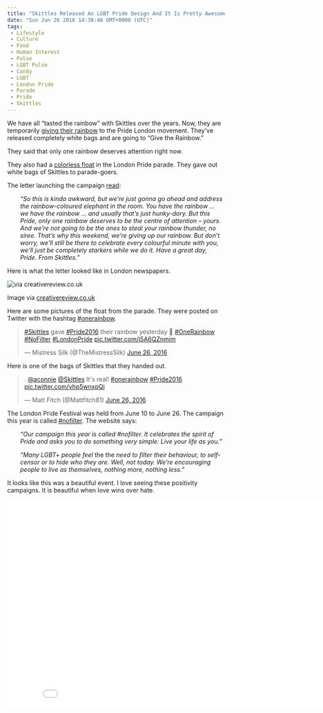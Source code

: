 ```yaml
---
title: "Skittles Released An LGBT Pride Design And It Is Pretty Awesome (Tweets and Video)"
date: "Sun Jun 26 2016 14:38:48 GMT+0000 (UTC)"
tags: 
 - Lifestyle
 - Culture
 - Food
 - Human Interest
 - Pulse
 - LGBT Pulse
 - Candy
 - LGBT
 - London Pride
 - Parade
 - Pride
 - Skittles
---
```

<p>We have all &#x201C;tasted the rainbow&#x201D; with Skittles over the years. Now, they are temporarily <a href="http://www.pride.com/pride/2016/6/25/skittles-officially-giving-its-rainbow-us-pride" onclick="__gaTracker(&apos;send&apos;, &apos;event&apos;, &apos;outbound-article&apos;, &apos;http://www.pride.com/pride/2016/6/25/skittles-officially-giving-its-rainbow-us-pride&apos;, &apos;giving their rainbow&apos;);" target="_blank">giving their rainbow</a> to the Pride London movement. They&#x2019;ve released completely white bags and are going to &#x201C;Give the Rainbow.&#x201D;</p><p>They said that only one rainbow deserves attention right now.</p><p>They also had a <a href="http://prideinlondon.org/events/2016/06/25/pride-in-london-parade" onclick="__gaTracker(&apos;send&apos;, &apos;event&apos;, &apos;outbound-article&apos;, &apos;http://prideinlondon.org/events/2016/06/25/pride-in-london-parade&apos;, &apos;colorless float&apos;);" target="_blank">colorless float</a> in the London Pride parade. They gave out white bags of Skittles to parade-goers.</p><p>The letter launching the campaign <a href="https://www.creativereview.co.uk/cr-blog/2016/june/skittles-gives-up-its-rainbow-for-pride/" onclick="__gaTracker(&apos;send&apos;, &apos;event&apos;, &apos;outbound-article&apos;, &apos;https://www.creativereview.co.uk/cr-blog/2016/june/skittles-gives-up-its-rainbow-for-pride/&apos;, &apos;read&apos;);" target="_blank">read</a>:</p><p style="padding-left: 30px;"><em>&#x201C;So this is kinda awkward, but we&#x2019;re just gonna go ahead and address the rainbow-coloured elephant in the room.&#xA0;You have the rainbow &#x2026; we have the rainbow &#x2026; and usually that&#x2019;s just hunky-dory. But this Pride, only one rainbow deserves to be the centre of attention &#x2013; yours. And we&#x2019;re not going to be the ones to steal your rainbow thunder, no siree.&#xA0;That&#x2019;s why this weekend, we&#x2019;re giving up our rainbow.&#xA0;But don&#x2019;t worry, we&#x2019;ll still be there to celebrate every colourful minute with you, we&#x2019;ll just be completely starkers while we do it. Have a great day, Pride. From Skittles.&#x201D;</em></p><p>Here is what the letter looked like in London newspapers.</p><div id="attachment_139185" style="width: 610px" class="wp-caption aligncenter"><img class="wp-image-139185 size-large" src="//i0.wp.com/cdn.liberalamerica.org/wp-content/uploads/2016/06/3061255-inline-inline-ddb-skittles-give-the-rainbow-open-letter-600x761.jpg?resize=600%2C761" alt="via creativereview.co.uk" srcset="//cdn.liberalamerica.org/wp-content/uploads/2016/06/3061255-inline-inline-ddb-skittles-give-the-rainbow-open-letter.jpg 600w, //cdn.liberalamerica.org/wp-content/uploads/2016/06/3061255-inline-inline-ddb-skittles-give-the-rainbow-open-letter.jpg 64w, //cdn.liberalamerica.org/wp-content/uploads/2016/06/3061255-inline-inline-ddb-skittles-give-the-rainbow-open-letter.jpg 350w, //cdn.liberalamerica.org/wp-content/uploads/2016/06/3061255-inline-inline-ddb-skittles-give-the-rainbow-open-letter.jpg 640w" sizes="(max-width: 600px) 100vw, 600px" data-recalc-dims="1">
<p class="wp-caption-text">Image via <a href="https://www.creativereview.co.uk/cr-blog/2016/june/skittles-gives-up-its-rainbow-for-pride/" onclick="__gaTracker(&apos;send&apos;, &apos;event&apos;, &apos;outbound-article&apos;, &apos;https://www.creativereview.co.uk/cr-blog/2016/june/skittles-gives-up-its-rainbow-for-pride/&apos;, &apos;creativereview.co.uk&apos;);">creativereview.co.uk</a></p>
</div><p>Here are some pictures of the float from the parade. They were posted on Twitter with the hashtag <a href="https://twitter.com/search?q=%23onerainbow&amp;src=typd" onclick="__gaTracker(&apos;send&apos;, &apos;event&apos;, &apos;outbound-article&apos;, &apos;https://twitter.com/search?q=%23onerainbow&amp;src=typd&apos;, &apos;#onerainbow&apos;);" target="_blank">#onerainbow</a>.</p><blockquote class="twitter-tweet" data-width="500"><p lang="en" dir="ltr"><a href="https://twitter.com/hashtag/Skittles?src=hash" onclick="__gaTracker(&apos;send&apos;, &apos;event&apos;, &apos;outbound-article&apos;, &apos;https://twitter.com/hashtag/Skittles?src=hash&apos;, &apos;#Skittles&apos;);">#Skittles</a> gave <a href="https://twitter.com/hashtag/Pride2016?src=hash" onclick="__gaTracker(&apos;send&apos;, &apos;event&apos;, &apos;outbound-article&apos;, &apos;https://twitter.com/hashtag/Pride2016?src=hash&apos;, &apos;#Pride2016&apos;);">#Pride2016</a> their rainbow yesterday &#x1F308; <a href="https://twitter.com/hashtag/OneRainbow?src=hash" onclick="__gaTracker(&apos;send&apos;, &apos;event&apos;, &apos;outbound-article&apos;, &apos;https://twitter.com/hashtag/OneRainbow?src=hash&apos;, &apos;#OneRainbow&apos;);">#OneRainbow</a> <a href="https://twitter.com/hashtag/NoFilter?src=hash" onclick="__gaTracker(&apos;send&apos;, &apos;event&apos;, &apos;outbound-article&apos;, &apos;https://twitter.com/hashtag/NoFilter?src=hash&apos;, &apos;#NoFilter&apos;);">#NoFilter</a> <a href="https://twitter.com/hashtag/LondonPride?src=hash" onclick="__gaTracker(&apos;send&apos;, &apos;event&apos;, &apos;outbound-article&apos;, &apos;https://twitter.com/hashtag/LondonPride?src=hash&apos;, &apos;#LondonPride&apos;);">#LondonPride</a> <a href="https://t.co/j5A6QZnmim" onclick="__gaTracker(&apos;send&apos;, &apos;event&apos;, &apos;outbound-article&apos;, &apos;https://t.co/j5A6QZnmim&apos;, &apos;pic.twitter.com/j5A6QZnmim&apos;);">pic.twitter.com/j5A6QZnmim</a></p>
<p>&#x2014; Mistress Silk (@TheMistressSilk) <a href="https://twitter.com/TheMistressSilk/status/747022373191299072" onclick="__gaTracker(&apos;send&apos;, &apos;event&apos;, &apos;outbound-article&apos;, &apos;https://twitter.com/TheMistressSilk/status/747022373191299072&apos;, &apos;June 26, 2016&apos;);">June 26, 2016</a></p></blockquote><p><script async src="//platform.twitter.com/widgets.js" charset="utf-8"></script></p><p>Here is one of the bags of Skittles that they handed out.</p><blockquote class="twitter-tweet" data-width="500"><p lang="en" dir="ltr">. <a href="https://twitter.com/aconnie" onclick="__gaTracker(&apos;send&apos;, &apos;event&apos;, &apos;outbound-article&apos;, &apos;https://twitter.com/aconnie&apos;, &apos;@aconnie&apos;);">@aconnie</a> <a href="https://twitter.com/Skittles" onclick="__gaTracker(&apos;send&apos;, &apos;event&apos;, &apos;outbound-article&apos;, &apos;https://twitter.com/Skittles&apos;, &apos;@Skittles&apos;);">@Skittles</a> It&apos;s real! <a href="https://twitter.com/hashtag/onerainbow?src=hash" onclick="__gaTracker(&apos;send&apos;, &apos;event&apos;, &apos;outbound-article&apos;, &apos;https://twitter.com/hashtag/onerainbow?src=hash&apos;, &apos;#onerainbow&apos;);">#onerainbow</a> <a href="https://twitter.com/hashtag/Pride2016?src=hash" onclick="__gaTracker(&apos;send&apos;, &apos;event&apos;, &apos;outbound-article&apos;, &apos;https://twitter.com/hashtag/Pride2016?src=hash&apos;, &apos;#Pride2016&apos;);">#Pride2016</a> <a href="https://t.co/yhp5wnxpQj" onclick="__gaTracker(&apos;send&apos;, &apos;event&apos;, &apos;outbound-article&apos;, &apos;https://t.co/yhp5wnxpQj&apos;, &apos;pic.twitter.com/yhp5wnxpQj&apos;);">pic.twitter.com/yhp5wnxpQj</a></p>
<p>&#x2014; Matt Fitch (@Mattfitch81) <a href="https://twitter.com/Mattfitch81/status/747019836354605056" onclick="__gaTracker(&apos;send&apos;, &apos;event&apos;, &apos;outbound-article&apos;, &apos;https://twitter.com/Mattfitch81/status/747019836354605056&apos;, &apos;June 26, 2016&apos;);">June 26, 2016</a></p></blockquote><p><script async src="//platform.twitter.com/widgets.js" charset="utf-8"></script></p><p>The London Pride Festival was held from June 10 to June 26. The campaign this year is called <a href="https://twitter.com/search?q=%23nofilter&amp;src=typd" onclick="__gaTracker(&apos;send&apos;, &apos;event&apos;, &apos;outbound-article&apos;, &apos;https://twitter.com/search?q=%23nofilter&amp;src=typd&apos;, &apos;#nofilter&apos;);" target="_blank">#nofilter</a>. The website says:</p><p style="padding-left: 30px;"><em>&#x201C;Our campaign this year is called #nofilter. It celebrates the spirit of Pride and asks you to do something very simple: Live your life as you.&#x201D;</em></p><p style="padding-left: 30px;"><em>&#x201C;Many LGBT+ people feel </em>the the<em> need to filter their behaviour, to self-censor or to hide who they are. Well, not today. We&#x2019;re encouraging people to live as themselves, nothing more, nothing less.&#x201D;</em></p><p><script async src="//platform.twitter.com/widgets.js" charset="utf-8"></script></p><p>It looks like this was a beautiful event. I love seeing these positivity campaigns. It is beautiful when love wins over hate.</p><p><iframe width="853" height="480" src="//www.youtube.com/embed/EmDzJcpeips" frameborder="0" allowfullscreen></iframe></p>